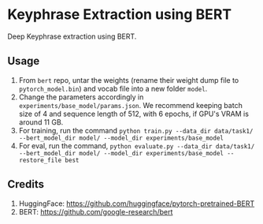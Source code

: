 # Keyphrase Extraction using BERT

Deep Keyphrase extraction using BERT.

## Usage


1. From `bert` repo, untar the weights (rename their weight dump file to `pytorch_model.bin`) and vocab file into a new folder `model`.
2. Change the parameters accordingly in `experiments/base_model/params.json`. We recommend keeping batch size of 4 and sequence length of 512, with 6 epochs, if GPU's VRAM is around 11 GB.
3. For training, run the command `python train.py --data_dir data/task1/ --bert_model_dir model/ --model_dir experiments/base_model`
4. For eval, run the command, `python evaluate.py --data_dir data/task1/ --bert_model_dir model/ --model_dir experiments/base_model --restore_file best`

## Credits

1. HuggingFace: https://github.com/huggingface/pytorch-pretrained-BERT
2. BERT: https://github.com/google-research/bert
